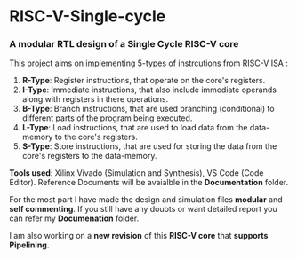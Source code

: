# RISC-V-Single-cycle
### A modular RTL design of a Single Cycle RISC-V core

This project aims on implementing 5-types of instrcutions from RISC-V ISA :
1. **R-Type**: Register instructions, that operate on the core's registers.
2. **I-Type**: Immediate instructions, that also include immediate operands along with registers in there operations.
3. **B-Type**: Branch instructions, that are used branching (conditional) to different parts of the program being executed.
4. **L-Type**: Load instructions, that are used to load data from the data-memory to the core's registers.
5. **S-Type**: Store instructions, that are used for storing the data from the core's registers to the data-memory.

**Tools used**: Xilinx Vivado (Simulation and Synthesis), VS Code (Code Editor).
Reference Documents will be avaialble in the **Documentation** folder. 

For the most part I have made the design and simulation files **modular** and **self commenting**.
If you still have any doubts or want detailed report you can refer my **Documenation** folder.

I am also working on a **new revision** of this **RISC-V core** that **supports Pipelining**.
